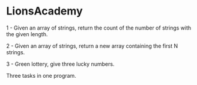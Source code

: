 # LionsAcademy


1 - Given an array of strings, return the count of the number of strings with the given length.

2 - Given an array of strings, return a new array containing the first N strings.

3 - Green lottery, give three lucky numbers.

Three tasks in one program.
